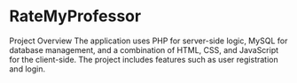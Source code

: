 # RateMyProfessor

Project Overview
The application uses PHP for server-side logic, MySQL for database management, and a combination of HTML, CSS, and JavaScript for the client-side. The project includes features such as user registration and login. 
